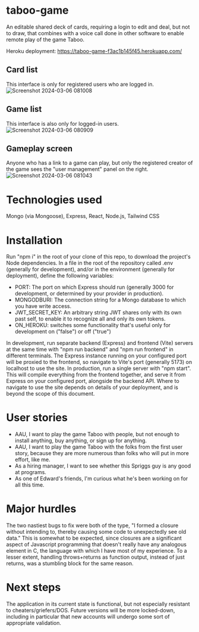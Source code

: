 # taboo-game
An editable shared deck of cards, requiring a login to edit and deal, but not to draw, that combines with a voice call done in other software to enable remote play of the game Taboo.

Heroku deployment: https://taboo-game-f3ac1b145f45.herokuapp.com/

## Card list
This interface is only for registered users who are logged in.
![Screenshot 2024-03-06 081008](https://github.com/ejspriggs/taboo-game/assets/32990599/ba4e250a-7d2b-4958-930e-0e2b5035d2a6)

## Game list
This interface is also only for logged-in users.
![Screenshot 2024-03-06 080909](https://github.com/ejspriggs/taboo-game/assets/32990599/6c9f6808-5f41-41e5-a98b-eefec0e74c7e)

## Gameplay screen
Anyone who has a link to a game can play, but only the registered creator of the game sees the "user management" panel on the right.
![Screenshot 2024-03-06 081043](https://github.com/ejspriggs/taboo-game/assets/32990599/0e2634d2-84cd-4a85-858e-485c89953597)

# Technologies used
Mongo (via Mongoose), Express, React, Node.js, Tailwind CSS

# Installation
Run "npm i" in the root of your clone of this repo, to download the project's Node dependencies.
In a file in the root of the repository called .env (generally for development), and/or in the environment (generally for deployment), define the following variables:
- PORT: The port on which Express should run (generally 3000 for development, or determined by your provider in production).
- MONGODBURI: The connection string for a Mongo database to which you have write access.
- JWT_SECRET_KEY: An arbitrary string JWT shares only with its own past self, to enable it to recognize all and only its own tokens.
- ON_HEROKU: switches some functionality that's useful only for development on ("false") or off ("true")

In development, run separate backend (Express) and frontend (Vite) servers at the same time with "npm run backend" and "npm run frontend" in different terminals.  The Express instance running on your configured port will be proxied to the frontend, so navigate to Vite's port (generally 5173) on localhost to use the site.
In production, run a single server with "npm start".  This will compile everything from the frontend together, and serve it from Express on your configured port, alongside the backend API.  Where to navigate to use the site depends on details of your deployment, and is beyond the scope of this document.

# User stories
- AAU, I want to play the game Taboo with people, but not enough to install anything, buy anything, or sign up for anything.
- AAU, I want to play the game Taboo with the folks from the first user story, because they are more numerous than folks who will put in more effort, like me.
- As a hiring manager, I want to see whether this Spriggs guy is any good at programs.
- As one of Edward's friends, I'm curious what he's been working on for all this time.

# Major hurdles
The two nastiest bugs to fix were both of the type, "I formed a closure without intending to, thereby causing some code to unexpectedly see old data."  This is somewhat to be expected, since closures are a significant aspect of Javascript programming that doesn't really have any analogous element in C, the language with which I have most of my experience.  To a lesser extent, handling throws+returns as function output, instead of just returns, was a stumbling block for the same reason.

# Next steps
The application in its current state is functional, but not especially resistant to cheaters/griefers/DOS.  Future versions will be more locked-down, including in particular that new accounts will undergo some sort of appropriate validation.
